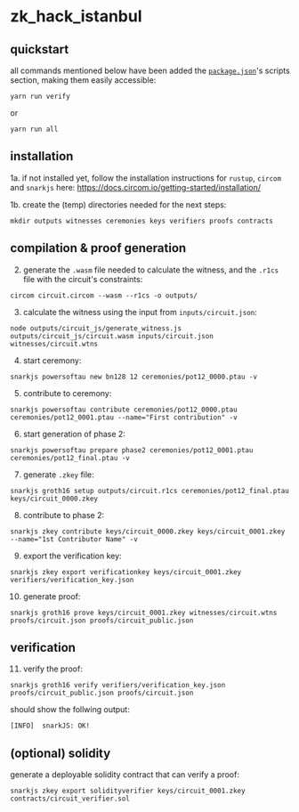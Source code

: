 # zk_hack_istanbul

## quickstart

all commands mentioned below have been added the [`package.json`](./package.json)'s scripts section, making them easily accessible:

```
yarn run verify
```

or

```
yarn run all
```

## installation

1a. if not installed yet, follow the installation instructions for `rustup`, `circom` and `snarkjs` here: https://docs.circom.io/getting-started/installation/

1b. create the (temp) directories needed for the next steps:

```
mkdir outputs witnesses ceremonies keys verifiers proofs contracts
```

## compilation & proof generation

2. generate the `.wasm` file needed to calculate the witness, and the `.r1cs` file with the circuit's constraints:

```
circom circuit.circom --wasm --r1cs -o outputs/
```

3. calculate the witness using the input from `inputs/circuit.json`:

```
node outputs/circuit_js/generate_witness.js outputs/circuit_js/circuit.wasm inputs/circuit.json witnesses/circuit.wtns
```

4. start ceremony:

```
snarkjs powersoftau new bn128 12 ceremonies/pot12_0000.ptau -v
```

5. contribute to ceremony:

```
snarkjs powersoftau contribute ceremonies/pot12_0000.ptau ceremonies/pot12_0001.ptau --name="First contribution" -v
```

6. start generation of phase 2:

```
snarkjs powersoftau prepare phase2 ceremonies/pot12_0001.ptau ceremonies/pot12_final.ptau -v
```

7. generate `.zkey` file:

```
snarkjs groth16 setup outputs/circuit.r1cs ceremonies/pot12_final.ptau keys/circuit_0000.zkey
```

8. contribute to phase 2:

```
snarkjs zkey contribute keys/circuit_0000.zkey keys/circuit_0001.zkey --name="1st Contributor Name" -v
```

9. export the verification key:

```
snarkjs zkey export verificationkey keys/circuit_0001.zkey verifiers/verification_key.json
```

10. generate proof:

```
snarkjs groth16 prove keys/circuit_0001.zkey witnesses/circuit.wtns proofs/circuit.json proofs/circuit_public.json
```

## verification

11. verify the proof:

```
snarkjs groth16 verify verifiers/verification_key.json proofs/circuit_public.json proofs/circuit.json
```

should show the follwing output:

```
[INFO]  snarkJS: OK!
```

## (optional) solidity

generate a deployable solidity contract that can verify a proof:

```
snarkjs zkey export solidityverifier keys/circuit_0001.zkey contracts/circuit_verifier.sol
```
